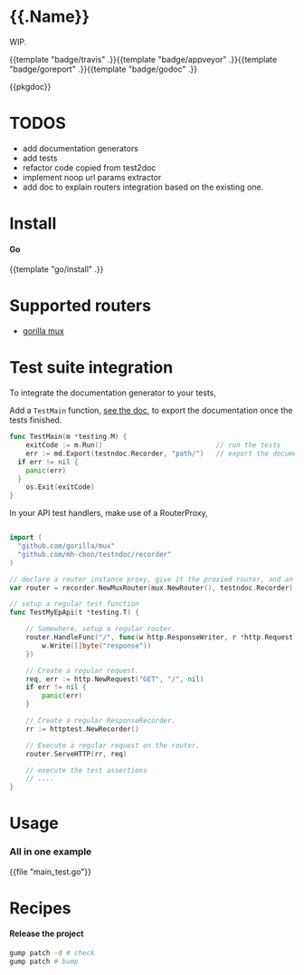 # {{.Name}}

WIP.

{{template "badge/travis" .}}{{template "badge/appveyor" .}}{{template "badge/goreport" .}}{{template "badge/godoc" .}}

{{pkgdoc}}

# TODOS

- add documentation generators
- add tests
- refactor code copied from test2doc
- implement noop url params extractor
- add doc to explain routers integration based on the existing one.

# Install

#### Go
{{template "go/install" .}}

# Supported routers

- [gorilla mux](github.com/gorilla/mux)

# Test suite integration

To integrate the documentation generator to your tests,

Add a `TestMain` function, [see the doc](https://golang.org/pkg/testing/#hdr-Main),
to export the documentation once the tests finished.

```go
func TestMain(m *testing.M) {
	exitCode := m.Run()                            // run the tests
	err := md.Export(testndoc.Recorder, "path/")   // export the documentation
  if err != nil {
    panic(err)
  }
	os.Exit(exitCode)
}
```

In your API test handlers, make use of a RouterProxy,

```go

import (
  "github.com/gorilla/mux"
  "github.com/mh-cbon/testndoc/recorder"
)

// declare a router instance proxy, give it the proxied router, and an api recorder.
var router = recorder.NewMuxRouter(mux.NewRouter(), testndoc.Recorder)

// setup a regular test function
func TestMyEpApi(t *testing.T) {

  	// Somewhere, setup a regular router.
  	router.HandleFunc("/", func(w http.ResponseWriter, r *http.Request) {
  		w.Write([]byte("response"))
  	})

  	// Create a regular request.
  	req, err := http.NewRequest("GET", "/", nil)
  	if err != nil {
  		panic(err)
  	}

  	// Create a regular ResponseRecorder.
  	rr := httptest.NewRecorder()

  	// Execute a regular request on the router.
  	router.ServeHTTP(rr, req)

    // execute the test assertions
    // ....
}
```

# Usage

### All in one example

{{file "main_test.go"}}

# Recipes

#### Release the project

```sh
gump patch -d # check
gump patch # bump
```

